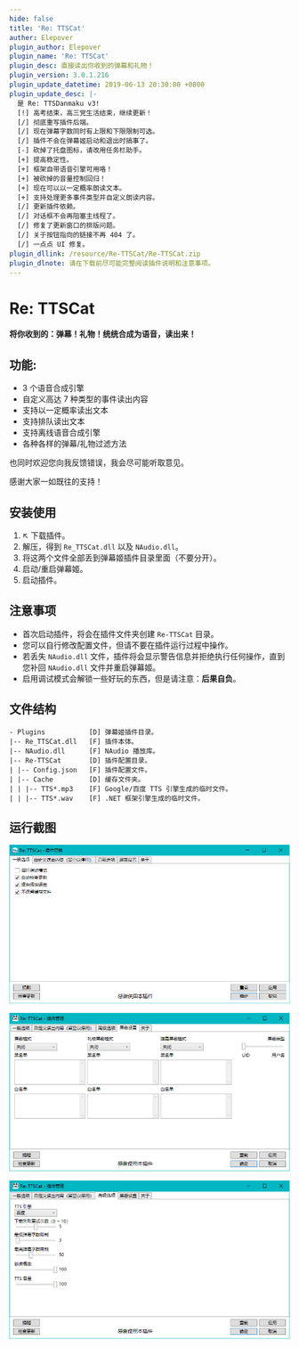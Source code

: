 ```yaml
---
hide: false
title: 'Re: TTSCat'
auther: Elepover
plugin_author: Elepover
plugin_name: 'Re: TTSCat'
plugin_desc: 直接读出你收到的弹幕和礼物！
plugin_version: 3.0.1.216
plugin_update_datetime: 2019-06-13 20:30:00 +0800
plugin_update_desc: |-
  是 Re: TTSDanmaku v3!
  [!] 高考结束，高三党生活结束，继续更新！
  [/] 彻底重写插件后端。
  [/] 现在弹幕字数同时有上限和下限限制可选。
  [/] 插件不会在弹幕姬启动和退出时搞事了。
  [-] 砍掉了托盘图标，请改用任务栏助手。
  [+] 提高稳定性。
  [+] 框架自带语音引擎可用咯！
  [+] 被砍掉的音量控制回归！
  [+] 现在可以以一定概率朗读文本。
  [+] 支持处理更多事件类型并自定义朗读内容。
  [/] 更新插件依赖。
  [/] 对话框不会再阻塞主线程了。
  [/] 修复了更新窗口的排版问题。
  [/] 关于按钮指向的链接不再 404 了。
  [/] 一点点 UI 修复。
plugin_dllink: /resource/Re-TTSCat/Re-TTSCat.zip
plugin_dlnote: 请在下载前尽可能完整阅读插件说明和注意事项。
---
```


# Re: TTSCat

**将你收到的：弹幕！礼物！统统合成为语音，读出来！**

## 功能:

- 3 个语音合成引擎
- 自定义高达 7 种类型的事件读出内容
- 支持以一定概率读出文本
- 支持排队读出文本
- 支持离线语音合成引擎
- 各种各样的弹幕/礼物过滤方法

也同时欢迎您向我反馈错误，我会尽可能听取意见。

感谢大家一如既往的支持！

## 安装使用

1. ↖ 下载插件。
2. 解压，得到 `Re_TTSCat.dll` 以及 `NAudio.dll`。
3. 将这两个文件全部丢到弹幕姬插件目录里面（不要分开）。
4. 启动/重启弹幕姬。
5. 启动插件。

## 注意事项

- 首次启动插件，将会在插件文件夹创建 `Re-TTSCat` 目录。
- 您可以自行修改配置文件，但请不要在插件运行过程中操作。
- 若丢失 `NAudio.dll` 文件，插件将会显示警告信息并拒绝执行任何操作，直到您补回 `NAudio.dll` 文件并重启弹幕姬。
- 启用调试模式会解锁一些好玩的东西，但是请注意：**后果自负**。

## 文件结构

```
- Plugins           [D] 弹幕姬插件目录。
|-- Re_TTSCat.dll   [F] 插件本体。
|-- NAudio.dll      [F] NAudio 播放库。
|-- Re-TTSCat       [D] 插件配置目录。
| |-- Config.json   [F] 插件配置文件。
| |-- Cache         [D] 缓存文件夹。
| | |-- TTS*.mp3    [F] Google/百度 TTS 引擎生成的临时文件。
| | |-- TTS*.wav    [F] .NET 框架引擎生成的临时文件。
```

## 运行截图

![管理](/resource/Re-TTSCat/conf.png)

![过滤设置](/resource/Re-TTSCat/blocking.png)

![高级功能](/resource/Re-TTSCat/advanced-features.png)